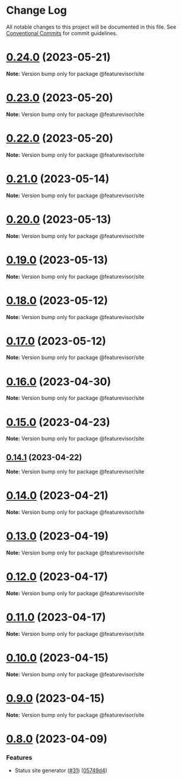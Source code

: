 # Change Log

All notable changes to this project will be documented in this file.
See [Conventional Commits](https://conventionalcommits.org) for commit guidelines.

# [0.24.0](https://github.com/fahad19/featurevisor/compare/v0.23.0...v0.24.0) (2023-05-21)

**Note:** Version bump only for package @featurevisor/site





# [0.23.0](https://github.com/fahad19/featurevisor/compare/v0.22.0...v0.23.0) (2023-05-20)

**Note:** Version bump only for package @featurevisor/site





# [0.22.0](https://github.com/fahad19/featurevisor/compare/v0.21.0...v0.22.0) (2023-05-20)

**Note:** Version bump only for package @featurevisor/site





# [0.21.0](https://github.com/fahad19/featurevisor/compare/v0.20.2...v0.21.0) (2023-05-14)

**Note:** Version bump only for package @featurevisor/site





# [0.20.0](https://github.com/fahad19/featurevisor/compare/v0.19.0...v0.20.0) (2023-05-13)

**Note:** Version bump only for package @featurevisor/site





# [0.19.0](https://github.com/fahad19/featurevisor/compare/v0.18.0...v0.19.0) (2023-05-13)

**Note:** Version bump only for package @featurevisor/site





# [0.18.0](https://github.com/fahad19/featurevisor/compare/v0.17.0...v0.18.0) (2023-05-12)

**Note:** Version bump only for package @featurevisor/site





# [0.17.0](https://github.com/fahad19/featurevisor/compare/v0.16.0...v0.17.0) (2023-05-12)

**Note:** Version bump only for package @featurevisor/site





# [0.16.0](https://github.com/fahad19/featurevisor/compare/v0.15.0...v0.16.0) (2023-04-30)

**Note:** Version bump only for package @featurevisor/site





# [0.15.0](https://github.com/fahad19/featurevisor/compare/v0.14.1...v0.15.0) (2023-04-23)

**Note:** Version bump only for package @featurevisor/site





## [0.14.1](https://github.com/fahad19/featurevisor/compare/v0.14.0...v0.14.1) (2023-04-22)

**Note:** Version bump only for package @featurevisor/site





# [0.14.0](https://github.com/fahad19/featurevisor/compare/v0.13.1...v0.14.0) (2023-04-21)

**Note:** Version bump only for package @featurevisor/site





# [0.13.0](https://github.com/fahad19/featurevisor/compare/v0.12.1...v0.13.0) (2023-04-19)

**Note:** Version bump only for package @featurevisor/site





# [0.12.0](https://github.com/fahad19/featurevisor/compare/v0.11.0...v0.12.0) (2023-04-17)

**Note:** Version bump only for package @featurevisor/site





# [0.11.0](https://github.com/fahad19/featurevisor/compare/v0.10.1...v0.11.0) (2023-04-17)

**Note:** Version bump only for package @featurevisor/site





# [0.10.0](https://github.com/fahad19/featurevisor/compare/v0.9.0...v0.10.0) (2023-04-15)

**Note:** Version bump only for package @featurevisor/site





# [0.9.0](https://github.com/fahad19/featurevisor/compare/v0.8.1...v0.9.0) (2023-04-15)

**Note:** Version bump only for package @featurevisor/site





# [0.8.0](https://github.com/fahad19/featurevisor/compare/v0.7.0...v0.8.0) (2023-04-09)


### Features

* Status site generator ([#31](https://github.com/fahad19/featurevisor/issues/31)) ([05749d4](https://github.com/fahad19/featurevisor/commit/05749d4ca2938a0ee7c7b52c7441b078d5f0dee9))
